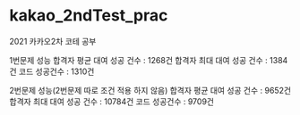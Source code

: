 # kakao_2ndTest_prac
2021 카카오2차 코테 공부

1번문제 성능
합격자 평균 대여 성공 건수 : 1268건
합격자 최대 대여 성공 건수 : 1384건
코드 성공건수 : 1310건

2번문제 성능(2번문제 따로 조건 적용 하지 않음)
합격자 평균 대여 성공 건수 : 9652건
합격자 최대 대여 성공 건수 : 10784건
코드 성공건수 : 9709건
